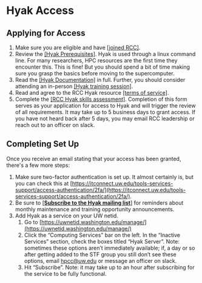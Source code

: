 # Hyak Access

## Applying for Access

1. Make sure you are eligible and have [[joined RCC]](index.md#joining-rcc).
2. Review the [[Hyak Prerequisites]](prerequisites.md). Hyak is used through a linux command line. For many researchers, HPC resources are the first time they encounter this. This is fine! But you should spend a bit of time making sure you grasp the basics before moving to the supercomputer.
3. Read the [[Hyak Documentation]](https://hyak.uw.edu/docs) in full. Further, you should consider attending an in-person [[Hyak training session]](events.md#hyak-trainings).
4. Read and agree to the RCC Hyak resource [[terms of service]](hyak_TOS.md).
5. Complete the [[RCC Hyak skills assessment]](https://forms.office.com/r/h7Ecdpfh2z). Completion of this form serves as your application for access to Hyak and will trigger the review of all requirements. It may take up to 5 business days to grant access. If you have not heard back after 5 days, you may email RCC leadership or reach out to an officer on slack.

## Completing Set Up

Once you receive an email stating that your access has been granted, there's a few more steps:

1. Make sure two-factor authentication is set up. It almost certainly is, but you can check this at [https://itconnect.uw.edu/tools-services-support/access-authentication/2fa/](https://itconnect.uw.edu/tools-services-support/access-authentication/2fa/).
2. Be sure to [[**Subscribe to the Hyak mailing list**]](https://mailman1.u.washington.edu/mailman/listinfo/hyak-users) for reminders about monthly maintenance and training opportunity announcements.
3. Add Hyak as a service on your UW netid.
    1. Go to [https://uwnetid.washington.edu/manage/](https://uwnetid.washington.edu/manage/)
    2. Click the “Computing Services” bar on the left. In the “Inactive Services” section, check the boxes titled “Hyak Server”. Note: sometimes these options aren’t immediately available; if, a day or so after getting added to the STF group you still don’t see these options, email <hpcc@uw.edu> or message an officer on slack.
    3. Hit “Subscribe”. Note: it may take up to an hour after subscribing for the service to be fully functional.
